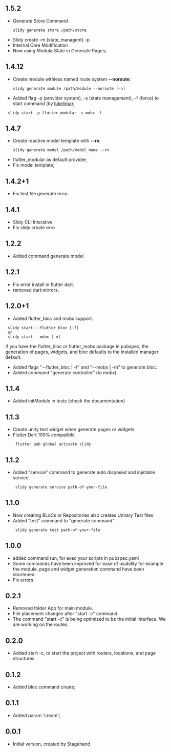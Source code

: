 ## 1.5.2
- Generate Store Command
  ```
  slidy generate store /path/store 
  ```
- Slidy create -m (state_managent) -p
- Internal Core Modification
- Now using ModularState in Generate Pages;


## 1.4.12
- Create module withless named route system **--noroute**:
  ```
  slidy generate module /path/module --noroute [-n]
  ```
- Added flag -p (provider system), -s (state management), -f (force) to start command (by [lukelima](https://github.com/lukelima));
 ```
  slidy start -p flutter_modular -s mobx -f 
```

## 1.4.7
- Create reactive model template with **--rx**:
  ```
  slidy generate model /path/model_name --rx
  ```
- flutter_modular as default provider;
- Fix model template;

## 1.4.2+1
- Fix test file generate error.

## 1.4.1
- Slidy CLI Interative
- Fix slidy create erro

## 1.2.2
- Added command generate model

## 1.2.1
- Fix error install in flutter dart.
- removed dart:mirrors.

## 1.2.0+1
- Added flutter_bloc and mobx support.
 ```
  slidy start --flutter_bloc [-f]
  or
  slidy start --mobx [-m]
 ```
If you have the flutter_bloc or flutter_mobx package in pubspec, the generation of pages, widgets, and bloc defaults to the installed manager default.

- Added flags "--flutter_bloc | -f" and "--mobx | -m" to generate bloc. 
- Added command "generate controller" (to mobx).


## 1.1.4
- Added initModule in tests (check the documentation)

## 1.1.3
- Create unity test widget when generate pages or widgets.
- Flutter Dart 100% compatible
  ```
   flutter pub global activate slidy
  ```

## 1.1.2
- Added "service" command to generate auto disposed and injetable service.
  ```
   slidy generate service path-of-your-file
  ```

## 1.1.0
- Now creating BLoCs or Repositories also creates Unitary Test files.
- Added "test" command to "generate command".
  ```
   slidy generate test path-of-your-file
  ```

## 1.0.0
- added command run, for exec your scripts in pubspec.yaml
- Some commands have been improved for ease of usability
for example the module, page and widget generation command have been shortened.
- Fix errors

## 0.2.1
- Removed folder App for main module.
- File placement changes after "start -c" command.
- The command "start -c" is being optimized to be the initial interface. We are working on the routes.

## 0.2.0
- Added start -c, to start the project with routers, locations, and page structures

## 0.1.2
- Added bloc command create;

## 0.1.1
- Added param 'create';

## 0.0.1
- Initial version, created by Stagehand
